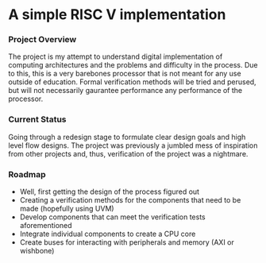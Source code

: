 # A simple RISC V implementation
### Project Overview
The project is my attempt to understand digital implementation of computing architectures and the problems and difficulty in the process. Due to this, this is a very barebones processor that is not meant for any use outside of education. Formal verification methods will be tried and perused, but will not necessarily gaurantee performance any performance of the processor.
### Current Status
Going through a redesign stage to formulate clear design goals and high level flow designs. The project was previously a jumbled mess of inspiration from other projects and, thus, verification of the project was a nightmare.
### Roadmap
- Well, first getting the design of the process figured out
- Creating a verification methods for the components that need to be made (hopefully using UVM)
- Develop components that can meet the verification tests aforementioned
- Integrate individual components to create a CPU core
- Create buses for interacting with peripherals and memory (AXI or wishbone)
